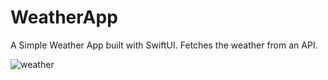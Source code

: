 # WeatherApp

A Simple Weather App built with SwiftUI. Fetches the weather from an API.

![weather](https://user-images.githubusercontent.com/11463485/153473621-dce52320-3ba0-409e-95fa-ff31de997a43.gif)


